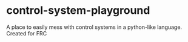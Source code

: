 # control-system-playground
A place to easily mess with control systems in a python-like language. Created for FRC
